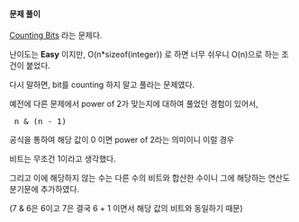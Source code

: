 #### 문제 풀이

[Counting Bits](https://leetcode.com/problems/counting-bits/description/)
라는 문제다.

난이도는 **Easy** 이지만,
O(n*sizeof(integer)) 로 하면 너무 쉬우니 O(n)으로 하는 조건이 붙었다.

다시 말하면, bit를 counting 하지 말고 풀라는 문제였다.

예전에 다른 문제에서 power of 2가 맞는지에 대하여 풀었던 경험이 있어서,
<pre> n & (n - 1) </pre> 공식을 통하여 해당 값이 0 이면 power of 2라는 의미이니 이럴 경우
비트는 무조건 1이라고 생각했다.

그리고 이에 해당하지 않는 수는 다른 수의 비트와 합산한 수이니 그에 해당하는 연산도 분기문에 추가하였다.

(7 & 6은 6이고 7은 결국 6 + 1 이면서 해당 값의 비트와 동일하기 때문)